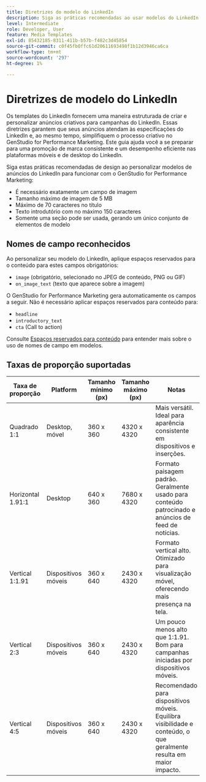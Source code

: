 ```yaml
---
title: Diretrizes do modelo do LinkedIn
description: Siga as práticas recomendadas ao usar modelos do LinkedIn com o Adobe GenStudio for Performance Marketing.
level: Intermediate
role: Developer, User
feature: Media Templates
exl-id: 85432185-8311-411b-b57b-f482c3d45854
source-git-commit: c0f45fb0ffc61d20611693498f1b12d3946ca6ca
workflow-type: tm+mt
source-wordcount: '297'
ht-degree: 1%

---
```


# Diretrizes de modelo do LinkedIn

Os templates do LinkedIn fornecem uma maneira estruturada de criar e personalizar anúncios criativos para campanhas do LinkedIn. Essas diretrizes garantem que seus anúncios atendam às especificações do LinkedIn e, ao mesmo tempo, simplifiquem o processo criativo no GenStudio for Performance Marketing. Este guia ajuda você a se preparar para uma promoção de marca consistente e um desempenho eficiente nas plataformas móveis e de desktop do LinkedIn.

Siga estas práticas recomendadas de design ao personalizar modelos de anúncios do LinkedIn para funcionar com o GenStudio for Performance Marketing:

- É necessário exatamente um campo de imagem
- Tamanho máximo de imagem de 5 MB
- Máximo de 70 caracteres no título
- Texto introdutório com no máximo 150 caracteres
- Somente uma seção pode ser usada, gerando um único conjunto de elementos de modelo

## Nomes de campo reconhecidos

Ao personalizar seu modelo do LinkedIn, aplique espaços reservados para o conteúdo para estes campos obrigatórios:

- `image` (obrigatório, selecionado no JPEG de conteúdo, PNG ou GIF)
- `on_image_text` (texto que aparece sobre a imagem)

O GenStudio for Performance Marketing gera automaticamente os campos a seguir. Não é necessário aplicar espaços reservados para conteúdo para:

- `headline`
- `introductory_text`
- `cta` (Call to action)

Consulte [Espaços reservados para conteúdo](/help/user-guide/content/customize-template.md#content-placeholders) para entender mais sobre o uso de nomes de campo em modelos.

## Taxas de proporção suportadas

| Taxa de proporção | Platform | Tamanho mínimo (px) | Tamanho máximo (px) | Notas |
|-------------------|-----------------|---------------|----------------|-------------------------------------------------------------------------------------|
| Quadrado 1:1 | Desktop, móvel | 360 x 360 | 4320 x 4320 | Mais versátil. Ideal para aparência consistente em dispositivos e inserções. |
| Horizontal 1.91:1 | Desktop | 640 x 360 | 7680 x 4320 | Formato paisagem padrão. Geralmente usado para conteúdo patrocinado e anúncios de feed de notícias. |
| Vertical 1:1.91 | Dispositivos móveis | 360 x 640 | 2430 x 4320 | Formato vertical alto. Otimizado para visualização móvel, oferecendo mais presença na tela. |
| Vertical 2:3 | Dispositivos móveis | 360 x 640 | 2430 x 4320 | Um pouco menos alto que 1:1.91. Bom para campanhas iniciadas por dispositivos móveis. |
| Vertical 4:5 | Dispositivos móveis | 360 x 640 | 2430 x 4320 | Recomendado para dispositivos móveis. Equilibra visibilidade e conteúdo, o que geralmente resulta em maior impacto. |

<!-- Potentially add an example

## Template example

+++Example: LinkedIn template

+++

-->
